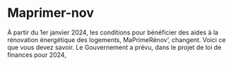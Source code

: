 # Maprimer-nov
À partir du 1er janvier 2024, les conditions pour bénéficier des aides à la rénovation énergétique des logements, MaPrimeRénov’, changent. Voici ce que vous devez savoir.  Le Gouvernement a prévu, dans le projet de loi de finances pour 2024,
